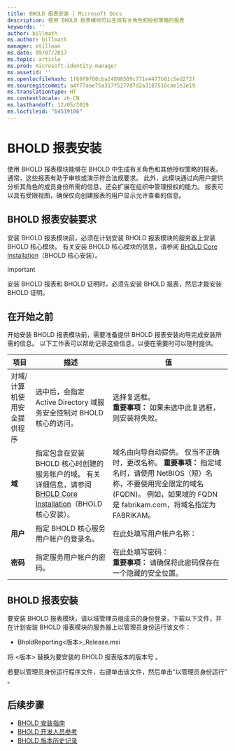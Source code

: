 ```yaml
---
title: BHOLD 报表安装 | Microsoft Docs
description: 使用 BHOLD 报表模块可以生成有关角色和授权策略的报表
keywords: ''
author: billmath
ms.author: billmath
manager: mtillman
ms.date: 09/07/2017
ms.topic: article
ms.prod: microsoft-identity-manager
ms.assetid: ''
ms.openlocfilehash: 1f69f9f08cba24898509c771e4477b81c5ed272f
ms.sourcegitcommit: a4f77aae75a317f5277d7d2a3187516cae1e3e19
ms.translationtype: HT
ms.contentlocale: zh-CN
ms.lasthandoff: 12/05/2019
ms.locfileid: "64519186"
---
```

# <a name="bhold-reporting-installation"></a>BHOLD 报表安装

使用 BHOLD 报表模块能够在 BHOLD 中生成有关角色和其他授权策略的报表。 通常，这些报表有助于审核或演示符合法规要求。 此外，此模块通过向用户提供分析其角色的成员身份所需的信息，还会扩展在组织中管理授权的能力。 报表可以具有受限视图，确保仅向创建报表的用户显示允许查看的信息。

## <a name="bhold-reporting-installation-requirements"></a>BHOLD 报表安装要求

安装 BHOLD 报表模块前，必须在计划安装 BHOLD 报表模块的服务器上安装 BHOLD 核心模块。 有关安装 BHOLD 核心模块的信息，请参阅 [BHOLD Core Installation](https://technet.microsoft.com/library/jj134095(v=ws.10).aspx)（BHOLD 核心安装）。

> [!IMPORTANT]
> 安装 BHOLD 报表和 BHOLD 证明时，必须先安装 BHOLD 报表，然后才能安装 BHOLD 证明。

## <a name="before-you-begin"></a>在开始之前

开始安装 BHOLD 报表模块前，需要准备提供 BHOLD 报表安装向导完成安装所需的信息。 以下工作表可以帮助记录这些信息，以便在需要时可以随时提供。

| **项目**                                    | **描述**                                                                                                                                                                                                           | **值**                                                                                                                                                                                                                                                                                                            |
|---------------------------------------------|---------------------------------------------------------------------------------------------------------------------------------------------------------------------------------------------------------------------------|----------------------------------------------------------------------------------------------------------------------------------------------------------------------------------------------------------------------------------------------------------------------------------------------------------------------|
| 对域/计算机使用安全提供程序  | 选中后，会指定 Active Directory 域服务安全控制对 BHOLD 核心的访问。                                                                                                                | 选择复选框。 </br>**重要事项：** 如果未选中此复选框，则安装将失败。                                                                                                                                                                                                                   |
| **域**                                  | 指定包含在安装 BHOLD 核心时创建的服务帐户的域。 有关详细信息，请参阅 [BHOLD Core Installation](https://technet.microsoft.com/library/jj134095(v=ws.10).aspx)（BHOLD 核心安装）。 | 域名由向导自动提供。 仅当不正确时，更改名称。 **重要事项：** 指定域名时，请使用 NetBIOS（短）名称，不要使用完全限定的域名 (FQDN)。 例如，如果域的 FQDN 是 fabrikam.com，将域名指定为 FABRIKAM。 |
| **用户**                                    | 指定 BHOLD 核心服务用户帐户的登录名。                                                                                                                                                          | 在此处填写用户帐户名称：                                                                                                                                                                                                                                                                                    |
| **密码**                                | 指定服务用户帐户的密码。                                                                                                                                                                       | 在此处填写密码： </br>**重要事项：** 请确保将此密码保存在一个隐藏的安全位置。                                                                                                                                                                                                                  |

## <a name="bhold-reporting-installation"></a>BHOLD 报表安装

要安装 BHOLD 报表模块，请以域管理员组成员的身份登录，下载以下文件，并在计划安装 BHOLD 报表模块的服务器上以管理员身份运行该文件：

- BholdReporting\<版本\>\_Release.msi

将 \<版本\> 替换为要安装的 BHOLD 报表版本的版本号  。

若要以管理员身份运行程序文件，右键单击该文件，然后单击“以管理员身份运行”  。

## <a name="next-steps"></a>后续步骤

- [BHOLD 安装指南](bhold-installation-guide.md)
- [BHOLD 开发人员参考](../reference/mim2016-bhold-developer-reference.md)
- [BHOLD 版本历史记录](../reference/version-bhold-history.md)
